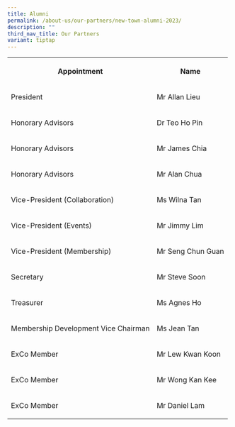 ```yaml
---
title: Alumni
permalink: /about-us/our-partners/new-town-alumni-2023/
description: ""
third_nav_title: Our Partners
variant: tiptap
---
```

<table>
<tbody>
<tr>
<th rowspan="1" colspan="1">
<p>Appointment</p>
</th>
<th rowspan="1" colspan="1">
<p>Name</p>
</th>
</tr>
<tr>
<td rowspan="1" colspan="1">
<p>President</p>
</td>
<td rowspan="1" colspan="1">
<p>Mr Allan Lieu</p>
</td>
</tr>
<tr>
<td rowspan="1" colspan="1">
<p>Honorary Advisors</p>
</td>
<td rowspan="1" colspan="1">
<p>Dr Teo Ho Pin</p>
</td>
</tr>
<tr>
<td rowspan="1" colspan="1">
<p>Honorary Advisors</p>
</td>
<td rowspan="1" colspan="1">
<p>Mr James Chia</p>
</td>
</tr>
<tr>
<td rowspan="1" colspan="1">
<p>Honorary Advisors</p>
</td>
<td rowspan="1" colspan="1">
<p>Mr Alan Chua</p>
</td>
</tr>
<tr>
<td rowspan="1" colspan="1">
<p>Vice-President (Collaboration)</p>
</td>
<td rowspan="1" colspan="1">
<p>Ms Wilna Tan</p>
</td>
</tr>
<tr>
<td rowspan="1" colspan="1">
<p>Vice-President (Events)</p>
</td>
<td rowspan="1" colspan="1">
<p>Mr Jimmy Lim</p>
</td>
</tr>
<tr>
<td rowspan="1" colspan="1">
<p>Vice-President (Membership)</p>
</td>
<td rowspan="1" colspan="1">
<p>Mr Seng Chun Guan</p>
</td>
</tr>
<tr>
<td rowspan="1" colspan="1">
<p>Secretary</p>
</td>
<td rowspan="1" colspan="1">
<p>Mr Steve Soon</p>
</td>
</tr>
<tr>
<td rowspan="1" colspan="1">
<p>Treasurer</p>
</td>
<td rowspan="1" colspan="1">
<p>Ms Agnes Ho</p>
</td>
</tr>
<tr>
<td rowspan="1" colspan="1">
<p>Membership Development Vice Chairman</p>
</td>
<td rowspan="1" colspan="1">
<p>Ms Jean Tan</p>
</td>
</tr>
<tr>
<td rowspan="1" colspan="1">
<p>ExCo Member</p>
</td>
<td rowspan="1" colspan="1">
<p>Mr Lew Kwan Koon</p>
</td>
</tr>
<tr>
<td rowspan="1" colspan="1">
<p>ExCo Member</p>
</td>
<td rowspan="1" colspan="1">
<p>Mr Wong Kan Kee</p>
</td>
</tr>
<tr>
<td rowspan="1" colspan="1">
<p>ExCo Member
<br>
</p>
</td>
<td rowspan="1" colspan="1">
<p>Mr Daniel Lam</p>
</td>
</tr>
</tbody>
</table>
<p></p>
